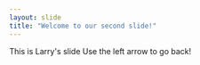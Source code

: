 ```yaml
---
layout: slide
title: "Welcome to our second slide!"
---
```

This is Larry's slide
Use the left arrow to go back!
